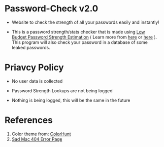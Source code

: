 # Password-Check v2.0

- Website to check the strength of all your passwords easily and instantly!

- This is a password strength/stats checker that is made using [Low Budget Password Strength Estimation](https://github.com/dropbox/zxcvbn) ( Learn more from [here](https://www.semanticscholar.org/paper/zxcvbn%3A-Low-Budget-Password-Strength-Estimation-Wheeler/f7403f27b0517be683836f9c1cb8b0f5a5d82b1a) or [here](https://www.usenix.org/conference/usenixsecurity16/technical-sessions/presentation/wheeler#:~:text=zxcvbn%20is%20an%20alternative%20password,suitable%20for%20mitigating%20online%20attacks.) ). This program will also check your password in a database of some leaked passwords.

# Priavcy Policy

- No user data is collected

- Password Strength Lookups are not being logged

- Nothing is being logged, this will be the same in the future

# References

1. Color theme from: [ColorHunt](https://colorhunt.co/palettes/dark)
2. [Sad Mac 404 Error Page](https://codepen.io/jkantner/pen/aPLWJm)
